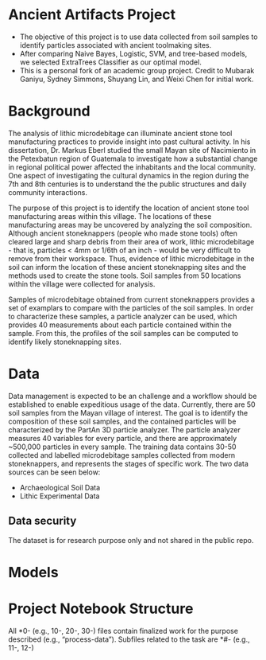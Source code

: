# Ancient Artifacts Project

- The objective of this project is to use data collected from soil samples to identify particles associated with ancient toolmaking sites.
- After comparing Naive Bayes, Logistic, SVM, and tree-based models, we selected ExtraTrees Classifier as our optimal model.
- This is a personal fork of an academic group project. Credit to Mubarak Ganiyu, Sydney Simmons, Shuyang Lin, and Weixi Chen for initial work.

# Background
The analysis of lithic microdebitage can illuminate ancient stone tool manufacturing practices to provide insight into past cultural activity. In his dissertation, Dr. Markus Eberl studied the small Mayan site of Nacimiento in the Petexbatun region of Guatemala to investigate how a substantial change in regional political power affected the inhabitants and the local community. One aspect of investigating the cultural dynamics in the region during the 7th and 8th centuries is to understand the the public structures and daily community interactions.

The purpose of this project is to identify the location of ancient stone tool manufacturing areas within this village. The locations of these manufacturing areas may be uncovered by analyzing the soil composition. Although ancient stoneknappers (people who made stone tools) often cleared large and sharp debris from their area of work, lithic microdebitage - that is, particles < 4mm or 1/6th of an inch - would be very difficult to remove from their workspace. Thus, evidence of lithic microdebitage in the soil can inform the location of these ancient stoneknapping sites and the methods used to create the stone tools. Soil samples from 50 locations within the village were collected for analysis.

Samples of microdebitage obtained from current stoneknappers provides a set of examplars to compare with the particles of the soil samples. In order to characterize these samples, a particle analyzer can be used, which provides 40 measurements about each particle contained within the sample. From this, the profiles of the soil samples can be computed to identify likely stoneknapping sites.

# Data
Data management is expected to be an challenge and a workflow should be established to enable expeditious usage of the data. Currently, there are 50 soil samples from the Mayan village of interest. The goal is to identify the composition of these soil samples, and the contained particles will be characterized by the PartAn 3D particle analyzer. The particle analyzer measures 40 variables for every particle, and there are approximately ~500,000 particles in every sample. The training data contains 30-50 collected and labelled microdebitage samples collected from modern stoneknappers, and represents the stages of specific work. The two data sources can be seen below:
- Archaeological Soil Data
- Lithic Experimental Data

## Data security
The dataset is for research purpose only and not shared in the public repo.

# Models


# Project Notebook Structure
All *0- (e.g., 10-, 20-, 30-) files contain finalized work for the purpose described (e.g., “process-data”). Subfiles related to the task are *#- (e.g., 11-, 12-)




